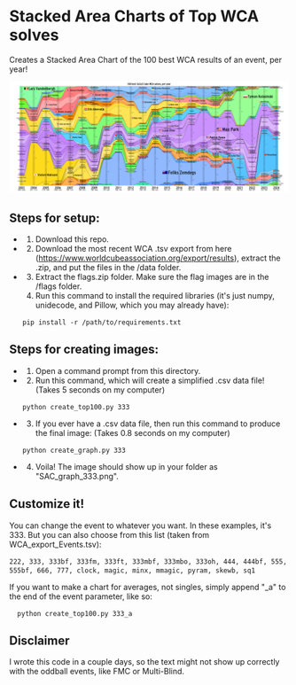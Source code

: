 # Stacked Area Charts of Top WCA solves

Creates a Stacked Area Chart of the 100 best WCA results of an event, per year!

![a stacked area chart of the top 100 3x3 solves per year](SAC_graph_333.png)

## Steps for setup:
* 1. Download this repo.
* 2.  Download the most recent WCA .tsv export from here (https://www.worldcubeassociation.org/export/results), extract the .zip, and put the files in the /data folder.
* 3.  Extract the flags.zip folder. Make sure the flag images are in the /flags folder.
  4.  Run this command to install the required libraries (it's just numpy, unidecode, and Pillow, which you may already have):
     ```
     pip install -r /path/to/requirements.txt
     ```

## Steps for creating images:
* 1. Open a command prompt from this directory.
* 2. Run this command, which will create a simplified .csv data file!  (Takes 5 seconds on my computer)
   ```
   python create_top100.py 333
   ```
* 3. If you ever have a .csv data file, then run this command to produce the final image:   (Takes 0.8 seconds on my computer)
   ```
   python create_graph.py 333
   ```
* 4. Voila! The image should show up in your folder as "SAC_graph_333.png".

## Customize it!

You can change the event to whatever you want. In these examples, it's 333. But you can also choose from this list (taken from WCA_export_Events.tsv):
```
222, 333, 333bf, 333fm, 333ft, 333mbf, 333mbo, 333oh, 444, 444bf, 555, 555bf, 666, 777, clock, magic, minx, mmagic, pyram, skewb, sq1
```

If you want to make a chart for averages, not singles, simply append "_a" to the end of the event parameter, like so:
 ```
   python create_top100.py 333_a
   ```

## Disclaimer

I wrote this code in a couple days, so the text might not show up correctly with the oddball events, like FMC or Multi-Blind.
